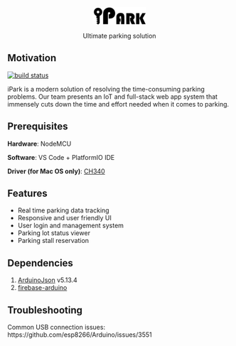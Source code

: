 <p align="center"><img src="./img/ipark_logo.png" alt="iPark logo"></p>
<p align="center">Ultimate parking solution</p>

<h2> Motivation </h2> 
<p>
    <a href="https://travis-ci.com/iparkmse/ipark-embd"><img src="https://travis-ci.com/iparkmse/ipark-embd.svg?branch=master" alt="build status"></a>
</p>
<p>iPark is a modern solution of resolving the time-consuming parking problems. Our team presents an IoT and full-stack web app system that immensely cuts down the time and effort needed when it comes to parking. </p>

<h2> Prerequisites </h2>  
<p><b>Hardware</b>: NodeMCU </p>  
<p><b>Software</b>: VS Code + PlatformIO IDE </p>
<p><b>Driver (for Mac OS only)</b>: <a href="http://www.wch.cn/download/CH341SER_MAC_ZIP.html">CH340</a></p>

<h2> Features </h2>
<ul>
  <li>Real time parking data tracking</li>
  <li>Responsive and user friendly UI</li>
  <li>User login and management system</li>
  <li>Parking lot status viewer</li>
  <li>Parking stall reservation</li>
</ul>

<h2> Dependencies </h2>
<ol>
  <li><a href="https://github.com/bblanchon/ArduinoJson">ArduinoJson</a> v5.13.4</li>
  <li><a href="https://github.com/FirebaseExtended/firebase-arduino">firebase-arduino</a></li>
</ol>

<h2>Troubleshooting </h3>
Common USB connection issues: https://github.com/esp8266/Arduino/issues/3551
